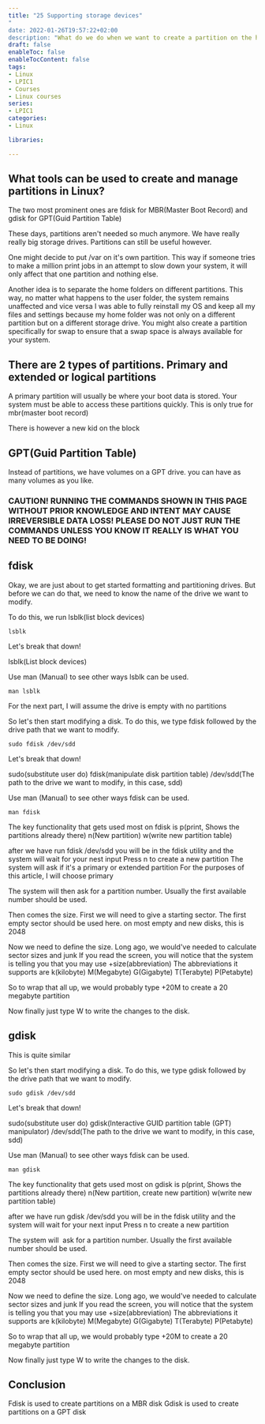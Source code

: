 ```yaml
---
title: "25 Supporting storage devices"
"
date: 2022-01-26T19:57:22+02:00
description: "What do we do when we want to create a partition on the hard drive?"
draft: false
enableToc: false
enableTocContent: false
tags:
- Linux
- LPIC1
- Courses
- Linux courses
series:
- LPIC1
categories:
- Linux

libraries:

---
```


## What tools can be used to create and manage partitions in Linux?

The two most prominent ones are fdisk for MBR(Master Boot Record) and gdisk for GPT(Guid Partition Table)

These days, partitions aren't needed so much anymore.
We have really really big storage drives.
Partitions can still be useful however.

One might decide to put /var on it's own partition. This way if someone tries to make a million print jobs in an attempt to slow down your system, it will only affect that one partition and nothing else.

Another idea is to separate the home folders on different partitions.
This way, no matter what happens to the user folder, the system remains unaffected and vice versa
I was able to fully reinstall my OS and keep all my files and settings because my home folder was not only on a different partition but on a different storage drive.
You might also create a partition specifically for swap to ensure that a swap space is always available for your system.

## There are 2 types of partitions. Primary and extended or logical partitions

A primary partition will usually be where your boot data is stored.
Your system must be able to access these partitions quickly.
This is only true for mbr(master boot record)

There is however a new kid on the block

## GPT(Guid Partition Table)

Instead of partitions, we have volumes on a GPT drive.
you can have as many volumes as you like.

### CAUTION! RUNNING THE COMMANDS SHOWN IN THIS PAGE WITHOUT PRIOR KNOWLEDGE AND INTENT MAY CAUSE IRREVERSIBLE DATA LOSS! PLEASE DO NOT JUST RUN THE COMMANDS UNLESS YOU KNOW IT REALLY IS WHAT YOU NEED TO BE DOING!

## fdisk

Okay, we are just about to get started formatting and partitioning drives.
But before we can do that, we need to know the name of the drive we want to modify.

To do this, we run lsblk(list block devices)

```
lsblk
```

Let's break that down!

lsblk(List block devices)

Use man (Manual) to see other ways lsblk can be used.

```
man lsblk
```

For the next part, I will assume the drive is empty with no partitions

So let's then start modifying a disk.
To do this, we type fdisk followed by the drive path that we want to modify.

```
sudo fdisk /dev/sdd
```

Let's break that down!

sudo(substitute user do) fdisk(manipulate disk partition table) /dev/sdd(The path to the drive we want to modify, in this case, sdd)

Use man (Manual) to see other ways fdisk can be used.

```
man fdisk
```

The key functionality that gets used most on fdisk is p(print, Shows the partitions already there) n(New partition) w(write new partition table)

after we have run fdisk /dev/sdd you will be in the fdisk utility and the system will wait for your nest input
Press n to create a new partition
The system will ask if it's a primary or extended partition
For the purposes of this article, I will choose primary

The system will then ask for a partition number.
Usually the first available number should be used.

Then comes the size.
First we will need to give a starting sector.
The first empty sector should be used here.
on most empty and new disks, this is 2048

Now we need to define the size.
Long ago, we would've needed to calculate sector sizes and junk
If you read the screen, you will notice that the system is telling you that you may use +size(abbreviation) The abbreviations it supports are k(kilobyte) M(Megabyte) G(Gigabyte) T(Terabyte) P(Petabyte) 

So to wrap that all up, we would probably type +20M to create a 20 megabyte partition

Now finally just type W to write the changes to the disk.

## gdisk

This is quite similar

So let's then start modifying a disk.
To do this, we type gdisk followed by the drive path that we want to modify.

```
sudo gdisk /dev/sdd
```

Let's break that down!

sudo(substitute user do) gdisk(Interactive GUID partition table (GPT) manipulator) /dev/sdd(The path to the drive we want to modify, in this case, sdd)

Use man (Manual) to see other ways fdisk can be used.

```
man gdisk
```

The key functionality that gets used most on gdisk is p(print, Shows the partitions already there) n(New partition, create new partition) w(write new partition table)

after we have run gdisk /dev/sdd you will be in the fdisk utility and the system will wait for your next input
Press n to create a new partition

The system will  ask for a partition number.
Usually the first available number should be used.

Then comes the size.
First we will need to give a starting sector.
The first empty sector should be used here.
on most empty and new disks, this is 2048

Now we need to define the size.
Long ago, we would've needed to calculate sector sizes and junk
If you read the screen, you will notice that the system is telling you that you may use +size(abbreviation) The abbreviations it supports are k(kilobyte) M(Megabyte) G(Gigabyte) T(Terabyte) P(Petabyte) 

So to wrap that all up, we would probably type +20M to create a 20 megabyte partition

Now finally just type W to write the changes to the disk.

## Conclusion

Fdisk is used to create partitions on a MBR disk
Gdisk is used to create partitions on a GPT disk